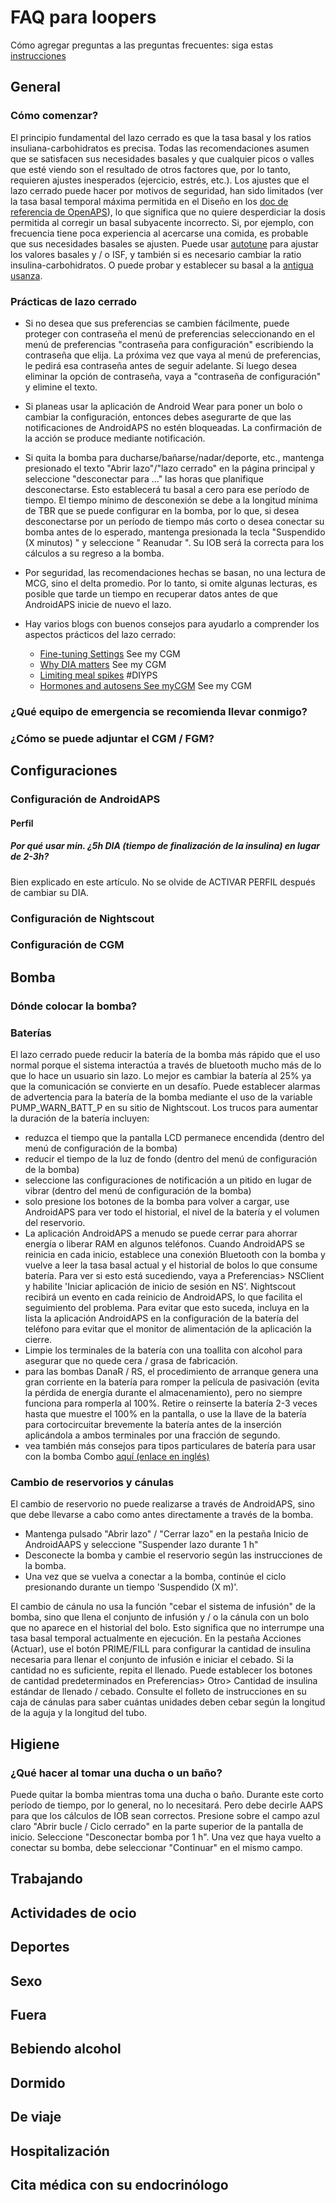 # FAQ para loopers

Cómo agregar preguntas a las preguntas frecuentes: siga estas [instrucciones](http://androidaps.readthedocs.io/en/latest/make-a-PR.html)

## General

### Cómo comenzar?
El principio fundamental del lazo cerrado es que la tasa basal y los ratios insuliana-carbohidratos es precisa. Todas las recomendaciones asumen que se satisfacen sus necesidades basales y que cualquier picos o valles que esté viendo son el resultado de otros factores que, por lo tanto, requieren ajustes inesperados (ejercicio, estrés, etc.). Los ajustes que el lazo cerrado puede hacer por motivos de seguridad, han sido limitados (ver la tasa basal temporal máxima permitida en el Diseño en los [doc de referencia de OpenAPS](https://openaps.org/reference-design/)), lo que significa que no quiere desperdiciar la dosis permitida al corregir un basal subyacente incorrecto. Si, por ejemplo, con frecuencia tiene poca experiencia al acercarse una comida, es probable que sus necesidades basales se ajusten. Puede usar [autotune](http://openaps.readthedocs.io/en/latest/docs/Customize-Iterate/autotune.html#phase-c-running-autotune-for-suggested-adjustments-without-an-openaps-rig) para ajustar los valores basales y / o ISF, y también si es necesario cambiar la ratio insulina-carbohidratos. O puede probar y establecer su basal a la [antigua usanza](http://integrateddiabetes.com/basal-testing/).

### Prácticas de lazo cerrado

*	Si no desea que sus preferencias se cambien fácilmente, puede proteger con contraseña el menú de preferencias seleccionando en el menú de preferencias "contraseña para configuración" escribiendo la contraseña que elija. La próxima vez que vaya al menú de preferencias, le pedirá esa contraseña antes de seguir adelante. Si luego desea eliminar la opción de contraseña, vaya a "contraseña de configuración" y elimine el texto.

*	Si planeas usar la aplicación de Android Wear para poner un bolo o cambiar la configuración, entonces debes asegurarte de que las notificaciones de AndroidAPS no estén bloqueadas. La confirmación de la acción se produce mediante notificación.

*	Si quita la bomba para ducharse/bañarse/nadar/deporte, etc., mantenga presionado el texto "Abrir lazo"/"lazo cerrado" en la página principal y seleccione "desconectar para ..." las horas que planifique desconectarse. Esto establecerá tu basal a cero para ese período de tiempo. El tiempo mínimo de desconexión se debe a la longitud mínima de TBR que se puede configurar en la bomba, por lo que, si desea desconectarse por un período de tiempo más corto o desea conectar su bomba antes de lo esperado, mantenga presionada la tecla "Suspendido (X minutos) " y seleccione " Reanudar ". Su IOB será la correcta para los cálculos a su regreso a la bomba.

*	Por seguridad, las recomendaciones hechas se basan, no una lectura de MCG, sino el delta promedio. Por lo tanto, si omite algunas lecturas, es posible que tarde un tiempo en recuperar datos antes de que AndroidAPS inicie de nuevo el lazo.

*	Hay varios blogs con buenos consejos para ayudarlo a comprender los aspectos prácticos del lazo cerrado:
     * [Fine-tuning Settings](http://seemycgm.com/2017/10/29/fine-tuning-settings/) See my CGM
     * [Why DIA matters](http://seemycgm.com/2017/08/09/why-dia-matters/) See my CGM
     * [Limiting meal spikes](https://diyps.org/2016/07/11/picture-this-how-to-do-eating-soon-mode/) #DIYPS
     * [Hormones and autosens See myCGM](http://seemycgm.com/2017/06/06/hormones-2/) See my CGM

### ¿Qué equipo de emergencia se recomienda llevar conmigo?

### ¿Cómo se puede adjuntar el CGM / FGM?

## Configuraciones

### Configuración de AndroidAPS

#### Perfil

##### Por qué usar min. ¿5h DIA (tiempo de finalización de la insulina) en lugar de 2-3h?
Bien explicado en este artículo. No se olvide de ACTIVAR PERFIL después de cambiar su DIA.

### Configuración de Nightscout

### Configuración de CGM

## Bomba

### Dónde colocar la bomba?

### Baterías
El lazo cerrado puede reducir la batería de la bomba más rápido que el uso normal porque el sistema interactúa a través de bluetooth mucho más de lo que lo hace un usuario sin lazo. Lo mejor es cambiar la batería al 25% ya que la comunicación se convierte en un desafío. Puede establecer alarmas de advertencia para la batería de la bomba mediante el uso de la variable PUMP_WARN_BATT_P en su sitio de Nightscout. Los trucos para aumentar la duración de la batería incluyen:
*	reduzca el tiempo que la pantalla LCD permanece encendida (dentro del menú de configuración de la bomba)
*	reducir el tiempo de la luz de fondo (dentro del menú de configuración de la bomba)
*	seleccione las configuraciones de notificación a un pitido en lugar de vibrar (dentro del menú de configuración de la bomba)
*	solo presione los botones de la bomba para volver a cargar, use AndroidAPS para ver todo el historial, el nivel de la batería y el volumen del reservorio.
*	La aplicación AndroidAPS a menudo se puede cerrar para ahorrar energía o liberar RAM en algunos teléfonos. Cuando AndroidAPS se reinicia en cada inicio, establece una conexión Bluetooth con la bomba y vuelve a leer la tasa basal actual y el historial de bolos lo que consume batería. Para ver si esto está sucediendo, vaya a Preferencias> NSClient y habilite 'Iniciar aplicación de inicio de sesión en NS'. Nightscout recibirá un evento en cada reinicio de AndroidAPS, lo que facilita el seguimiento del problema. Para evitar que esto suceda, incluya en la lista la aplicación AndroidAPS en la configuración de la batería del teléfono para evitar que el monitor de alimentación de la aplicación la cierre.
*	Limpie los terminales de la batería con una toallita con alcohol para asegurar que no quede cera / grasa de fabricación.
*	para las bombas DanaR / RS, el procedimiento de arranque genera una gran corriente en la batería para romper la película de pasivación (evita la pérdida de energía durante el almacenamiento), pero no siempre funciona para romperla al 100%. Retire o reinserte la batería 2-3 veces hasta que muestre el 100% en la pantalla, o use la llave de la batería para cortocircuitar brevemente la batería antes de la inserción aplicándola a ambos terminales por una fracción de segundo.
*	vea también más consejos para tipos particulares de batería para usar con la bomba Combo [aquí (enlace en inglés)](https://github.com/MilosKozak/AndroidAPS/wiki/Accu-Chek-Combo:-Tipps-for-Basic-usage#battery-type-and-causes-of-short-battery-life) 

### Cambio de reservorios y cánulas
El cambio de reservorio no puede realizarse a través de AndroidAPS, sino que debe llevarse a cabo como antes directamente a través de la bomba.
*	Mantenga pulsado "Abrir lazo" / "Cerrar lazo" en la pestaña Inicio de AndroidAAPS y seleccione "Suspender lazo durante 1 h"
*	Desconecte la bomba y cambie el reservorio según las instrucciones de la bomba.
*	Una vez que se vuelva a conectar a la bomba, continúe el ciclo presionando durante un tiempo 'Suspendido (X m)'.

El cambio de cánula no usa la función "cebar el sistema de infusión" de la bomba, sino que llena el conjunto de infusión y / o la cánula con un bolo que no aparece en el historial del bolo. Esto significa que no interrumpe una tasa basal temporal actualmente en ejecución. En la pestaña Acciones (Actuar), use el botón PRIME/FILL para configurar la cantidad de insulina necesaria para llenar el conjunto de infusión e iniciar el cebado. Si la cantidad no es suficiente, repita el llenado. Puede establecer los botones de cantidad predeterminados en Preferencias> Otro> Cantidad de insulina estándar de llenado / cebado. Consulte el folleto de instrucciones en su caja de cánulas para saber cuántas unidades deben cebar según la longitud de la aguja y la longitud del tubo.

## Higiene

### ¿Qué hacer al tomar una ducha o un baño?
Puede quitar la bomba mientras toma una ducha o baño. Durante este corto período de tiempo, por lo general, no lo necesitará. Pero debe decirle AAPS para que los cálculos de IOB sean correctos. Presione sobre el campo azul claro "Abrir bucle / Ciclo cerrado" en la parte superior de la pantalla de inicio. Seleccione "Desconectar bomba por 1 h". Una vez que haya vuelto a conectar su bomba, debe seleccionar "Continuar" en el mismo campo.

## Trabajando

## Actividades de ocio

## Deportes

## Sexo

## Fuera

## Bebiendo alcohol

## Dormido

## De viaje

## Hospitalización

## Cita médica con su endocrinólogo
